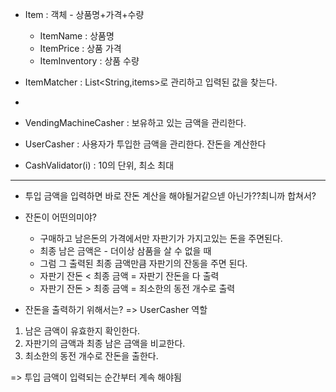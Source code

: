 - Item : 객체 - 상품명+가격+수량
  - ItemName : 상품명
  - ItemPrice : 상품 가격
  - ItemInventory : 상품 수량
- ItemMatcher : List<String,items>로 관리하고 입력된 값을 찾는다.
- 

- VendingMachineCasher : 보유하고 있는 금액을 관리한다.
- UserCasher : 사용자가 투입한 금액을 관리한다. 잔돈을 계산한다

- CashValidator(i) : 10의 단위, 최소 최대
---
- 투입 금액을 입력하면 바로 잔돈 계산을 해야될거같으넫 아닌가??최니까 합쳐서?

- 잔돈이 어떤의미야?
  - 구매하고 남은돈의 가격에서만 자판기가 가지고있는 돈을 주면된다.
  - 최종 남은 금액은 - 더이상 삼품을 살 수 없을 때
  - 그럼 그 출력된 최종 금액만큼 자판기의 잔동을 주면 된다.
  - 자판기 잔돈 < 최종 금액 = 자판기 잔돈을 다 출력
  - 자판기 잔돈 > 최종 금액 = 죄소한의 동전 개수로 출력


- 잔돈을 출력하기 위해서는? => UserCasher 역할
1. 남은 금액이 유효한지 확인한다.
2. 자판기의 금액과 최종 남은 금액을 비교한다.
3. 최소한의 동전 개수로 잔돈을 출한다.  

=> 투입 금액이 입력되는 순간부터 계속 해야됨